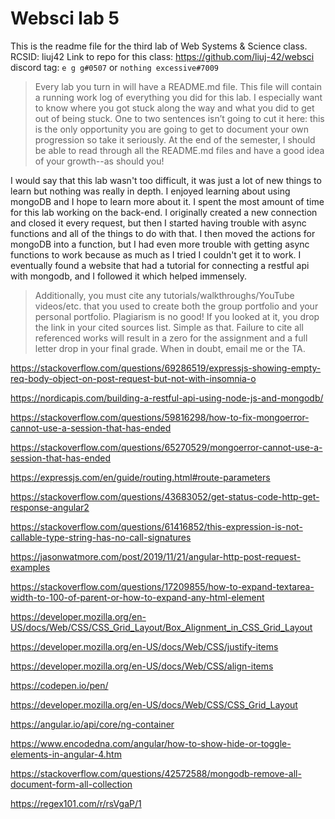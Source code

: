 # Websci lab 5

This is the readme file for the third lab of Web Systems & Science class.
RCSID: liuj42
Link to repo for this class: https://github.com/liuj-42/websci
discord tag: `e g g#0507` or `nothing excessive#7009`

> Every lab you turn in will have a README.md file. This file will contain a running work log of everything you did for this lab. I especially want to know where you got stuck along the way and what you did to get out of being stuck. One to two sentences isn’t going to cut it here: this is the only opportunity you are going to get to document your own progression so take it seriously. At the end of the semester, I should be able to read through all the README.md files and have a good idea of your growth--as should you!

I would say that this lab wasn't too difficult, it was just a lot of new things to learn but nothing was really in depth. I enjoyed learning about using mongoDB and I hope to learn more about it. I spent the most amount of time for this lab working on the back-end. I originally created a new connection and closed it every request, but then I started having trouble with async functions and all of the things to do with that. I then moved the actions for mongoDB into a function, but I had even more trouble with getting async functions to work because as much as I tried I couldn't get it to work. I eventually found a website that had a tutorial for connecting a restful api with mongodb, and I followed it which helped immensely.


> Additionally, you must cite any tutorials/walkthroughs/YouTube videos/etc. that you used to create both the group portfolio and your personal portfolio. Plagiarism is no good! If you looked at it, you drop the link in your cited sources list. Simple as that. Failure to cite all referenced works will result in a zero for the assignment and a full letter drop in your final grade. When in doubt, email me or the TA.

https://stackoverflow.com/questions/69286519/expressjs-showing-empty-req-body-object-on-post-request-but-not-with-insomnia-o

https://nordicapis.com/building-a-restful-api-using-node-js-and-mongodb/

https://stackoverflow.com/questions/59816298/how-to-fix-mongoerror-cannot-use-a-session-that-has-ended

https://stackoverflow.com/questions/65270529/mongoerror-cannot-use-a-session-that-has-ended

https://expressjs.com/en/guide/routing.html#route-parameters

https://stackoverflow.com/questions/43683052/get-status-code-http-get-response-angular2

https://stackoverflow.com/questions/61416852/this-expression-is-not-callable-type-string-has-no-call-signatures

https://jasonwatmore.com/post/2019/11/21/angular-http-post-request-examples

https://stackoverflow.com/questions/17209855/how-to-expand-textarea-width-to-100-of-parent-or-how-to-expand-any-html-element

https://developer.mozilla.org/en-US/docs/Web/CSS/CSS_Grid_Layout/Box_Alignment_in_CSS_Grid_Layout

https://developer.mozilla.org/en-US/docs/Web/CSS/justify-items

https://developer.mozilla.org/en-US/docs/Web/CSS/align-items

https://codepen.io/pen/

https://developer.mozilla.org/en-US/docs/Web/CSS/CSS_Grid_Layout

https://angular.io/api/core/ng-container

https://www.encodedna.com/angular/how-to-show-hide-or-toggle-elements-in-angular-4.htm

https://stackoverflow.com/questions/42572588/mongodb-remove-all-document-form-all-collection

https://regex101.com/r/rsVgaP/1